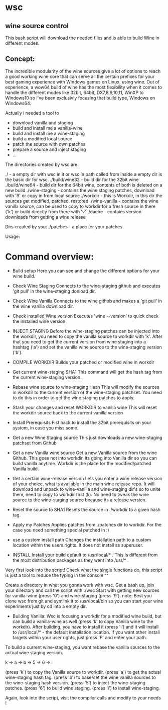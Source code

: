 # wsc
wine source control
--
This bash script will download the needed files and is able to build Wine in different modes.

Concept:
--
The incredible modularity of the wine sources give a lot of options to reach a good working wine core that can serve all the certain prefixes for your best gaming experience with Windows games on Linux, using wine.
Out of experience, a wow64 build of wine has the most flexibility when it comes to handle the different modes like 32bit, 64bit, DX7,8,9,10,11, WinXP to Windows10 so i've been exclusivly focusing that build type, Windows on Windows64.

Actually i needed a tool to
- download vanilla and staging
- build and install me a vanilla-wine
- build and install me a wine-staging
- build a modified local source
- patch the source with own patches
- prepare a source and inject staging
- ...

The directories created by wsc are:

./              - a empty dir with wsc in it or wsc in path called from inside a empty dir is the basic dir for wsc.
./build/wine32  - build dir for the 32bit wine
./build/wine64  - build dir for the 64bit wine, contents of both is deleted on a new build
./wine-staging  - contains the wine staging patches, download with '9' or copy in from local source
./workdir       - this is Workdir, in this dir the sources get modified, patched, restored
./wine-vanilla  - contains the wine vanilla source, can be used to copy to workdir for a fresh source in there ('k') or build directly from there with 'v'
./cache         - contains version downloads from getting a wine release

Dirs created by you:
./patches 	- a place for your patches

Usage:

Command overview:
==========================================================================================================

- Build setup
Here you can see and change the different options for your wine build.

- Check Wine Staging
Connects to the wine-staging github and executes 'git pull' in the wine-staging donload dir.

- Check Wine Vanilla
Connects to the wine github and makes a 'git pull' in the wine vanilla download dir.

- Check installed Wine version
Executes 'wine --version' to quick check the installed wine version

- INJECT STAGING
Before the wine-staging patches can be injected into the workdir, you need to copy the vanilla source to workdir with 'k'.
After that you need to get the current version from wine staging into a hashtag ('a') and set the vanilla wine source to the wine-staging version ('b').

- COMPILE WORKDIR
Builds your patched or modified wine in workdir

- Get current wine-staging SHA1
This command will get the hash tag from the current wine-staging version.

- Rebase wine source to wine-staging Hash
This will modify the sources in workdir to the current version of the wine-staging patchset.
You need to do this in order to get the wine.staging patches to apply.

- Stash your changes and reset WORKDIR to vanilla wine
This will reset the workdir source back to the current vanilla version

- Install Prerequisits
Fist hack to install the 32bit prerequisits on your system, in case you miss some.

- Get a new Wine Staging source
This just downloads a new wine-staging patchset from Github

- Get a new Vanilla wine source
Get a new Vanilla source from the wine Github.
This goes not into workdir, its going into Vanilla dir so you can build vanilla anytime.
Workdir is the place for the modified/patched Vanilla build.

- Get a certain wine-release version
Lets you enter a wine release version of your choice, what is available in the main wine release repo.
It will download and unpack to wine-vanilla and wine-staging dir's so to unite them, need to copy to workdir first (k).
No need to tweak the wine source to the wine-staging source because its a release version.

- Reset the source to SHA1
Resets the source in ./workdir to a given hash tag.

- Apply my Patches
Applies patches from ./patches dir to workdir.
For the case you need something special patched in :)

- use a custom install path
Changes the installation path to a custom location within the users rights.
It does not install as superuser.

- INSTALL
Install your build default to /usr/local/* .
This is different from the most distribution packages as they went into /usr/* .

Very first look into the script!
Check what the single functions do, this script is just a tool to reduce the typing in the console ^^

Create a directory in what you gonna work with wsc.
Get a bash up, join your directory and call the script with ./wsc
Start with getting new sources for vanilla-wine (press '0') and wine-staging (press '9').
note:
Best you clone wsc from git and symlink it to /usr/local/bin so you can start your wine experiments just by cd into a empty dir.

- Building Vanilla:
Wsc is focusing a workdir for a modified wine build, but can build a vanilla-wine as well 
(press 'k' to copy Vanilla wine to the workdir).
After building, you have to install it (press 'i') and it will install to /usr/local/* - the default installation location.
If you want other install targets within your user rights, just press 'P' and enter your path.

To build a current wine-staging, you want rebase the vanilla sources to the actual wine staging version.

k -> a -> b -> 5 -> 6 -> i

(press 'k') to copy the Vanilla source to workdir.
(press 'a') to get the actual wine-staging hash tag.
(press 'b') to base/set the wine vanilla sources to the wine-staging hash version.
(press '5') to inject the wine-staging patches.
(press '6') to build wine staging.
(press 'i') to install wine-staging.

Again, look into the script, visit the compiler calls and modify to your needs !



